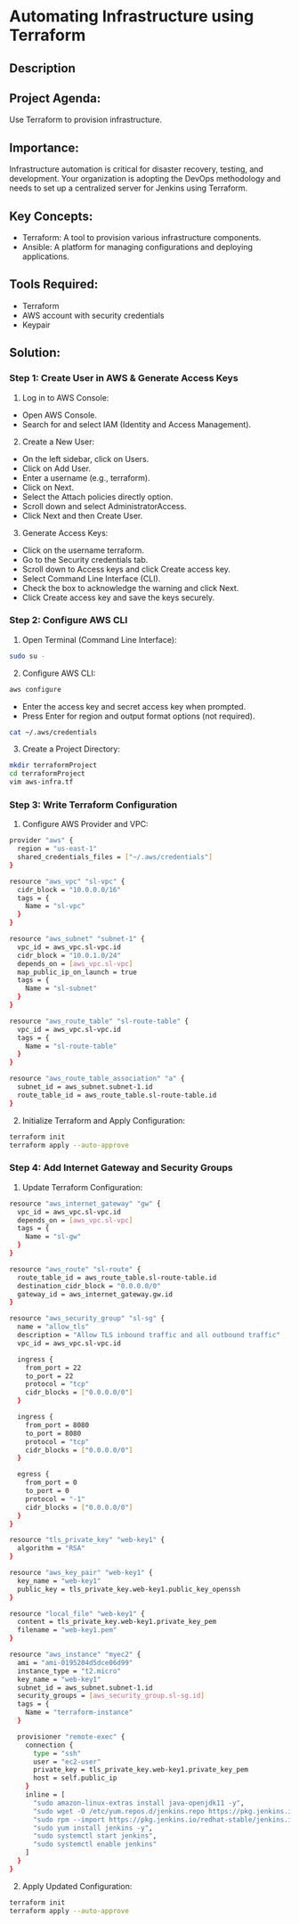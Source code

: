 # Automating Infrastructure using Terraform

## Description

## Project Agenda:
Use Terraform to provision infrastructure.

## Importance:
Infrastructure automation is critical for disaster recovery, testing, and development. Your organization is adopting the DevOps methodology and needs to set up a centralized server for Jenkins using Terraform.

## Key Concepts:
- Terraform: A tool to provision various infrastructure components.
- Ansible: A platform for managing configurations and deploying applications.

## Tools Required:
- Terraform
- AWS account with security credentials
- Keypair

## Solution:

### Step 1: Create User in AWS & Generate Access Keys
1. Log in to AWS Console:

- Open AWS Console.
- Search for and select IAM (Identity and Access Management).

2. Create a New User:

- On the left sidebar, click on Users.
- Click on Add User.
- Enter a username (e.g., terraform).
- Click on Next.
- Select the Attach policies directly option.
- Scroll down and select AdministratorAccess.
- Click Next and then Create User.

3. Generate Access Keys:

- Click on the username terraform.
- Go to the Security credentials tab.
- Scroll down to Access keys and click Create access key.
- Select Command Line Interface (CLI).
- Check the box to acknowledge the warning and click Next.
- Click Create access key and save the keys securely.

### Step 2: Configure AWS CLI

1. Open Terminal (Command Line Interface):

```bash
sudo su -
```

2. Configure AWS CLI:

```bash
aws configure
```
- Enter the access key and secret access key when prompted.
- Press Enter for region and output format options (not required).
```bash
cat ~/.aws/credentials
```

3. Create a Project Directory:

```bash
mkdir terraformProject
cd terraformProject
vim aws-infra.tf
```

### Step 3: Write Terraform Configuration

1. Configure AWS Provider and VPC:

```bash
provider "aws" {
  region = "us-east-1"
  shared_credentials_files = ["~/.aws/credentials"]
}

resource "aws_vpc" "sl-vpc" {
  cidr_block = "10.0.0.0/16"
  tags = {
    Name = "sl-vpc"
  }
}

resource "aws_subnet" "subnet-1" {
  vpc_id = aws_vpc.sl-vpc.id
  cidr_block = "10.0.1.0/24"
  depends_on = [aws_vpc.sl-vpc]
  map_public_ip_on_launch = true
  tags = {
    Name = "sl-subnet"
  }
}

resource "aws_route_table" "sl-route-table" {
  vpc_id = aws_vpc.sl-vpc.id
  tags = {
    Name = "sl-route-table"
  }
}

resource "aws_route_table_association" "a" {
  subnet_id = aws_subnet.subnet-1.id
  route_table_id = aws_route_table.sl-route-table.id
}
```

2. Initialize Terraform and Apply Configuration:

```bash
terraform init
terraform apply --auto-approve
```

### Step 4: Add Internet Gateway and Security Groups

1. Update Terraform Configuration:

```bash
resource "aws_internet_gateway" "gw" {
  vpc_id = aws_vpc.sl-vpc.id
  depends_on = [aws_vpc.sl-vpc]
  tags = {
    Name = "sl-gw"
  }
}

resource "aws_route" "sl-route" {
  route_table_id = aws_route_table.sl-route-table.id
  destination_cidr_block = "0.0.0.0/0"
  gateway_id = aws_internet_gateway.gw.id
}

resource "aws_security_group" "sl-sg" {
  name = "allow_tls"
  description = "Allow TLS inbound traffic and all outbound traffic"
  vpc_id = aws_vpc.sl-vpc.id

  ingress {
    from_port = 22
    to_port = 22
    protocol = "tcp"
    cidr_blocks = ["0.0.0.0/0"]
  }

  ingress {
    from_port = 8080
    to_port = 8080
    protocol = "tcp"
    cidr_blocks = ["0.0.0.0/0"]
  }

  egress {
    from_port = 0
    to_port = 0
    protocol = "-1"
    cidr_blocks = ["0.0.0.0/0"]
  }
}

resource "tls_private_key" "web-key1" {
  algorithm = "RSA"
}

resource "aws_key_pair" "web-key1" {
  key_name = "web-key1"
  public_key = tls_private_key.web-key1.public_key_openssh
}

resource "local_file" "web-key1" {
  content = tls_private_key.web-key1.private_key_pem
  filename = "web-key1.pem"
}

resource "aws_instance" "myec2" {
  ami = "ami-0195204d5dce06d99"
  instance_type = "t2.micro"
  key_name = "web-key1"
  subnet_id = aws_subnet.subnet-1.id
  security_groups = [aws_security_group.sl-sg.id]
  tags = {
    Name = "terraform-instance"
  }

  provisioner "remote-exec" {
    connection {
      type = "ssh"
      user = "ec2-user"
      private_key = tls_private_key.web-key1.private_key_pem
      host = self.public_ip
    }
    inline = [
      "sudo amazon-linux-extras install java-openjdk11 -y",
      "sudo wget -O /etc/yum.repos.d/jenkins.repo https://pkg.jenkins.io/redhat-stable/jenkins.repo",
      "sudo rpm --import https://pkg.jenkins.io/redhat-stable/jenkins.io-2023.key",
      "sudo yum install jenkins -y",
      "sudo systemctl start jenkins",
      "sudo systemctl enable jenkins"
    ]
  }
}
```

2. Apply Updated Configuration:
```bash
terraform init
terraform apply --auto-approve
